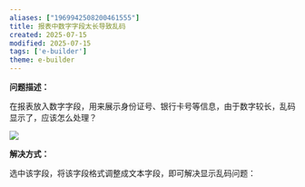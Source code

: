 ```yaml
---
aliases: ["1969942508200461555"]
title: 报表中数字字段太长导致乱码
created: 2025-07-15
modified: 2025-07-15
tags: ['e-builder']
theme: e-builder
---
```


**问题描述：**

在报表放入数字字段，用来展示身份证号、银行卡号等信息，由于数字较长，乱码显示了，应该怎么处理？

![](https://myhelpdoc.oss-cn-heyuan.aliyuncs.com/mdimages/3dd000402ef2a9a3a3d64a45b932c3dd.jpg)

**解决方式：**

选中该字段，将该字段格式调整成文本字段，即可解决显示乱码问题：

